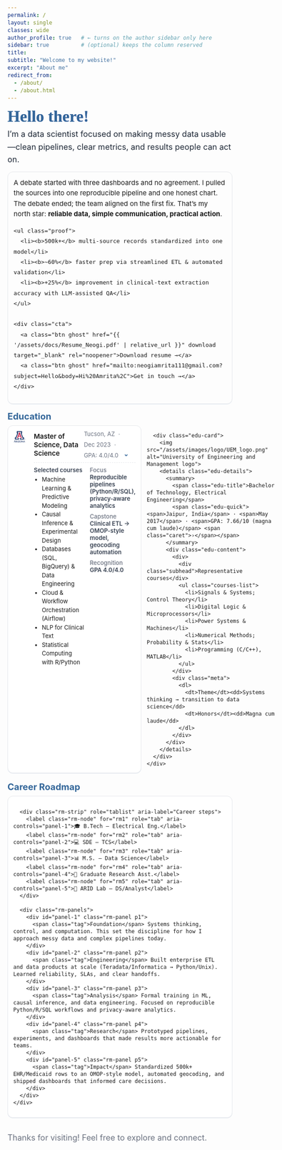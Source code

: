 ```yaml
---
permalink: /
layout: single
classes: wide
author_profile: true   # ← turns on the author sidebar only here
sidebar: true          # (optional) keeps the column reserved
title:
subtitle: "Welcome to my website!"
excerpt: "About me"
redirect_from:
  - /about/
  - /about.html
---
```


<!-- Inter + display font for the hero heading -->
<link href="https://fonts.googleapis.com/css2?family=Inter:wght@400;600&family=Fraunces:opsz,wght@9..144,600&display=swap" rel="stylesheet">

<style>
  :root { 
    --brand:#336699; --ink:#1f2937; --muted:#6b7280; --ring:rgba(51,102,153,0.12);
    /* one place to control the size of both lede + foot */
    --lede-size: clamp(15px, 2vw, 18px);
  }

  .landing { 
    font-family:'Inter', system-ui, -apple-system, Segoe UI, Roboto, Helvetica, Arial, sans-serif;
    max-width: 720px;
    margin: 0 auto; 
  }

  /* Hero heading: different font + animated gradient */
  .landing h1 { 
    color:var(--brand); 
    font-size:clamp(28px, 4vw, 36px); 
    margin:0 0 .25rem; 
    font-family: 'Fraunces', Georgia, serif;  /* new font */
    line-height: 1.15;
  }
  /* Subtle animated gradient text (accessible & respects reduced-motion) */
  .hero-title{
    background: linear-gradient(90deg, var(--brand), #7c3aed, #0ea5e9, var(--brand));
    background-size: 200% 100%;
    -webkit-background-clip: text;
    background-clip: text;
    color: transparent;
    animation: heroGradient 6s ease-in-out infinite;
  }
  .hero-enter{
    opacity:0; transform: translateY(6px);
    animation: heroEnter .6s ease .1s both;
  }
  @keyframes heroGradient{
    0%{background-position:0% 0}
    50%{background-position:100% 0}
    100%{background-position:0% 0}
  }
  @keyframes heroEnter{
    to{opacity:1; transform:none}
  }
  @media (prefers-reduced-motion: reduce){
    .hero-title{ animation: none; }
    .hero-enter{ animation: none; opacity:1; transform:none; }
  }

  /* Lede & closing foot: identical size now */
  .landing .lede { color:var(--ink); font-size:var(--lede-size); line-height:1.6; margin:0 0 .75rem; }
  .foot{ color:var(--muted); font-size:var(--lede-size); margin-top:.8rem; }

  .story {
    margin:.75rem 0 1rem; padding:.75rem .8rem;
    border:1px solid #e5e7eb; border-radius:12px; box-shadow:0 1px 0 var(--ring);
    font-size:15px; line-height:1.55;
  }
  .proof {
    display:grid; grid-template-columns:repeat(2, minmax(0,1fr)); gap:8px;
    list-style:none; padding:0; margin:.6rem 0 0;
  }
  @media (min-width:860px){ .proof{ grid-template-columns:repeat(3, minmax(0,1fr)); } }
  .proof li{ border:1px solid #e5e7eb; border-radius:10px; padding:8px 10px; background:#fff; font-size:14px; }
  .proof b{ color:var(--brand); }

  .cta{ display:flex; gap:8px; flex-wrap:wrap; margin-top:.6rem; }
  .btn{ display:inline-block; padding:7px 10px; border-radius:9px; text-decoration:none; font-weight:600; font-size:14px; }
  .btn.primary{ background:var(--brand); color:#fff; }
  .btn.ghost{ border:1px solid var(--brand); color:var(--brand); background:#fff; }

  /* ===== Education (collapsible cards) ===== */
  .edu { margin:1rem 0 .3rem; }
  .edu h2{ color:var(--brand); font-size:20px; margin:0 0 .5rem; }
  .edu-grid{ display:grid; gap:12px; grid-template-columns:repeat(1, minmax(260px, 1fr)); }
  @media (min-width:760px){ .edu-grid{ grid-template-columns:repeat(2, minmax(300px, 1fr)); } }
  .edu-card{
    display:grid; grid-template-columns:36px 1fr; gap:10px; align-items:flex-start;
    border:1px solid #e5e7eb; border-radius:12px; padding:10px 12px; background:#fff; box-shadow:0 1px 0 var(--ring);
  }
  .edu-card img{ height:28px; width:28px; object-fit:contain; border-radius:4px; }

  .edu-details { width:100%; }
  .edu-details summary {
    list-style:none; cursor:pointer;
    display:flex; align-items:center; justify-content:space-between; gap:10px;
    outline:none;
  }
  .edu-details summary::-webkit-details-marker { display:none; }
  .edu-title{ font-weight:600; font-size:15px; }
  .edu-quick{ color:var(--muted); font-size:13px; display:flex; gap:8px; flex-wrap:wrap; }
  .caret{ display:inline-block; font-weight:800; line-height:1; color:var(--brand); transform:rotate(0deg); transition:transform .18s ease; margin-left:6px; }
  .edu-details[open] .caret{ transform:rotate(90deg); }

  .edu-content{
    margin-top:8px; padding-top:8px; border-top:1px dashed #e5e7eb;
    display:grid; gap:12px; grid-template-columns: 1.3fr 1fr;
  }
  @media (max-width:700px){ .edu-content{ grid-template-columns:1fr; } }

  .subhead{ font-weight:600; font-size:13px; color:#374151; margin-bottom:4px; }
  .courses-list{ margin:0; padding-left:18px; line-height:1.5; font-size:13px; }
  .meta{ font-size:13px; color:#374151; }
  .meta dl{ margin:0; }
  .meta dt{ color:var(--muted); font-weight:500; }
  .meta dd{ margin:0 0 8px; font-weight:600; }

  /* ===== Roadmap (clean underline style) ===== */
  .road{ margin:1.2rem 0 .6rem; }
  .road h2{ color:var(--brand); font-size:20px; margin:0 0 .5rem; }

  .rm{ border:1px solid #e5e7eb; border-radius:12px; background:#fff; box-shadow:0 1px 0 var(--ring); padding:12px; }
  .rm input[type="radio"]{ position:absolute; left:-9999px; }

  .rm-strip{
    display:flex; gap:16px; align-items:center;
    overflow:auto; scroll-snap-type:x mandatory; padding:2px 0 6px;
  }
  .rm-node{
    scroll-snap-align:start; white-space:nowrap;
    border:none; background:none; cursor:pointer;
    font-size:15px; font-weight:700; color:#374151; padding:0;
  }

  /* Active step: blue underline + color */
  #rm1:checked ~ .rm-strip label[for="rm1"],
  #rm2:checked ~ .rm-strip label[for="rm2"],
  #rm3:checked ~ .rm-strip label[for="rm3"],
  #rm4:checked ~ .rm-strip label[for="rm4"],
  #rm5:checked ~ .rm-strip label[for="rm5"]{
    color:var(--brand);
    text-decoration: underline;
    text-underline-offset: 4px;
    text-decoration-thickness: 2px;
  }

  .rm-panels{ margin-top:8px; }
  .rm-panel{ display:none; font-size:15px; line-height:1.6; color:#374151; }
  #rm1:checked ~ .rm-panels .p1,
  #rm2:checked ~ .rm-panels .p2,
  #rm3:checked ~ .rm-panels .p3,
  #rm4:checked ~ .rm-panels .p4,
  #rm5:checked ~ .rm-panels .p5{ display:block; }

  .rm-panel .tag{
    display:inline-block; font-size:12px; font-weight:600; color:#menbrand;
    border:1px solid var(--brand); border-radius:999px; padding:2px 6px; margin-right:6px;
  }
</style>

<!-- (wider site shell overrides you already added) -->
<style>
:root{ --site-max: 1280px; --content-max: 1060px; }
@media (min-width: 1200px){
  .masthead__inner-wrap, .initial-content, .page, .archive, .page__inner-wrap, .page__content{
    max-width: var(--site-max) !important; margin-left:auto; margin-right:auto;
  }
  .sidebar { flex-basis: 260px !important; max-width: 260px !important; }
  .page__content { max-width: calc(var(--site-max) - 260px - 48px) !important; }
}
.landing{ max-width: min(var(--content-max), 92vw) !important; }
@media (min-width: 1400px){
  :root{ --site-max: 1360px; --content-max: 1140px; }
}
</style>

<div class="landing">
  <!-- NEW: hero classes added -->
  <h1 class="hero-title hero-enter">Hello there!</h1>

  <p class="lede">I’m a data scientist focused on making messy data usable—clean pipelines, clear metrics, and results people can act on.</p>

  <section class="story">
    A debate started with three dashboards and no agreement. I pulled the sources into one reproducible pipeline and one honest chart. The debate ended; the team aligned on the first fix. That’s my north star:
    <b>reliable data, simple communication, practical action</b>.

    <ul class="proof">
      <li><b>500k+</b> multi-source records standardized into one model</li>
      <li><b>~60%</b> faster prep via streamlined ETL & automated validation</li>
      <li><b>+25%</b> improvement in clinical-text extraction accuracy with LLM-assisted QA</li>
    </ul>

    <div class="cta">
      <a class="btn ghost" href="{{ '/assets/docs/Resume_Neogi.pdf' | relative_url }}" download target="_blank" rel="noopener">Download resume →</a>
      <a class="btn ghost" href="mailto:neogiamrita111@gmail.com?subject=Hello&body=Hi%20Amrita%2C">Get in touch →</a>
    </div>
  </section>

  <!-- Education (unchanged) -->
  <section class="edu">
    <h2><strong>Education</strong></h2>
    <div class="edu-grid">
      <div class="edu-card">
        <img src="/assets/images/logo/University_of_Arizona_logo.jpg" alt="University of Arizona logo">
        <details class="edu-details" open>
          <summary>
            <span class="edu-title">Master of Science, Data Science</span>
            <span class="edu-quick"><span>Tucson, AZ</span> · <span>Dec 2023</span> · <span>GPA: 4.0/4.0</span> <span class="caret">›</span></span>
          </summary>
          <div class="edu-content">
            <div>
              <div class="subhead">Selected courses</div>
              <ul class="courses-list">
                <li>Machine Learning & Predictive Modeling</li>
                <li>Causal Inference & Experimental Design</li>
                <li>Databases (SQL, BigQuery) & Data Engineering</li>
                <li>Cloud & Workflow Orchestration (Airflow)</li>
                <li>NLP for Clinical Text</li>
                <li>Statistical Computing with R/Python</li>
              </ul>
            </div>
            <div class="meta">
              <dl>
                <dt>Focus</dt><dd>Reproducible pipelines (Python/R/SQL), privacy-aware analytics</dd>
                <dt>Capstone</dt><dd>Clinical ETL → OMOP-style model, geocoding automation</dd>
                <dt>Recognition</dt><dd>GPA 4.0/4.0</dd>
              </dl>
            </div>
          </div>
        </details>
      </div>

      <div class="edu-card">
        <img src="/assets/images/logo/UEM_logo.png" alt="University of Engineering and Management logo">
        <details class="edu-details">
          <summary>
            <span class="edu-title">Bachelor of Technology, Electrical Engineering</span>
            <span class="edu-quick"><span>Jaipur, India</span> · <span>May 2017</span> · <span>GPA: 7.66/10 (magna cum laude)</span> <span class="caret">›</span></span>
          </summary>
          <div class="edu-content">
            <div>
              <div class="subhead">Representative courses</div>
              <ul class="courses-list">
                <li>Signals & Systems; Control Theory</li>
                <li>Digital Logic & Microprocessors</li>
                <li>Power Systems & Machines</li>
                <li>Numerical Methods; Probability & Stats</li>
                <li>Programming (C/C++), MATLAB</li>
              </ul>
            </div>
            <div class="meta">
              <dl>
                <dt>Theme</dt><dd>Systems thinking → transition to data science</dd>
                <dt>Honors</dt><dd>Magna cum laude</dd>
              </dl>
            </div>
          </div>
        </details>
      </div>
    </div>
  </section>

  <!-- Career Roadmap -->
  <section class="road" aria-labelledby="roadmap-title">
    <h2 id="roadmap-title"><strong>Career Roadmap</strong></h2>
    <div class="rm">
      <input type="radio" name="rm" id="rm1" checked>
      <input type="radio" name="rm" id="rm2">
      <input type="radio" name="rm" id="rm3">
      <input type="radio" name="rm" id="rm4">
      <input type="radio" name="rm" id="rm5">

      <div class="rm-strip" role="tablist" aria-label="Career steps">
        <label class="rm-node" for="rm1" role="tab" aria-controls="panel-1">🎓 B.Tech — Electrical Eng.</label>
        <label class="rm-node" for="rm2" role="tab" aria-controls="panel-2">💻 SDE — TCS</label>
        <label class="rm-node" for="rm3" role="tab" aria-controls="panel-3">📊 M.S. — Data Science</label>
        <label class="rm-node" for="rm4" role="tab" aria-controls="panel-4">🔬 Graduate Research Asst.</label>
        <label class="rm-node" for="rm5" role="tab" aria-controls="panel-5">🏥 ARID Lab — DS/Analyst</label>
      </div>

      <div class="rm-panels">
        <div id="panel-1" class="rm-panel p1">
          <span class="tag">Foundation</span> Systems thinking, control, and computation. This set the discipline for how I approach messy data and complex pipelines today.
        </div>
        <div id="panel-2" class="rm-panel p2">
          <span class="tag">Engineering</span> Built enterprise ETL and data products at scale (Teradata/Informatica → Python/Unix). Learned reliability, SLAs, and clear handoffs.
        </div>
        <div id="panel-3" class="rm-panel p3">
          <span class="tag">Analysis</span> Formal training in ML, causal inference, and data engineering. Focused on reproducible Python/R/SQL workflows and privacy-aware analytics.
        </div>
        <div id="panel-4" class="rm-panel p4">
          <span class="tag">Research</span> Prototyped pipelines, experiments, and dashboards that made results more actionable for teams.
        </div>
        <div id="panel-5" class="rm-panel p5">
          <span class="tag">Impact</span> Standardized 500k+ EHR/Medicaid rows to an OMOP-style model, automated geocoding, and shipped dashboards that informed care decisions.
        </div>
      </div>
    </div>
  </section>

  <p class="foot"><br>Thanks for visiting! Feel free to explore and connect.</p>
</div>

<script>
  // one-open-at-a-time for education accordion
  document.addEventListener('click', (e) => {
    const det = e.target.closest('.edu-details');
    if (!det) return;
    document.querySelectorAll('.edu-details').forEach(d => { if (d !== det) d.open = false; });
  });
</script>
